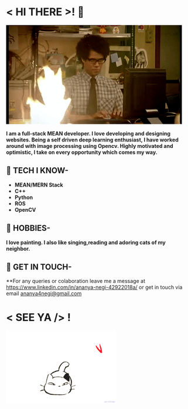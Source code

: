 # < HI THERE >! 👋

![cat](https://raw.githubusercontent.com/AnanyaNegi/AnanyaNegi/master/7678397bdf064434-programming-gif-find-share-on-giphy.gif)

**I am a full-stack MEAN developer. I love developing and designing websites. Being a self driven deep learning enthusiast, I have worked around with image processing using Opencv. Highly motivated and optimistic, I take on every opportunity which comes my way.**

## 🎯 TECH I KNOW-
* **MEAN/MERN Stack**
* **C++**
* **Python**
* **ROS**
* **OpenCV**

## 🎨 HOBBIES-
**I love painting. I also like singing,reading and adoring cats of my neighbor.**

## 📱 GET IN TOUCH-
**For any queries or colaboration leave me a message at https://www.linkedin.com/in/ananya-negi-42922018a/
or get in touch via email ananya4negi@gmail.com
# < SEE YA /> !
<img src="https://raw.githubusercontent.com/AnanyaNegi/AnanyaNegi/master/original.gif" width="300" height="200" />

